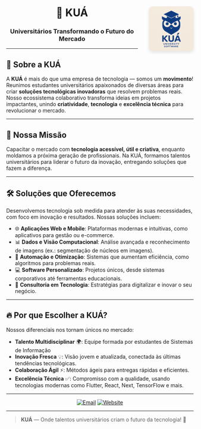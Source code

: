 <div align="center">
  <img src="logo.png" align="right" width="120" style="margin-left: 30px; border-radius: 10px; box-shadow: 0 4px 8px rgba(0,0,0,0.1);"/>
  
  # 🚀 KUÁ  
  ### Universitários Transformando o Futuro do Mercado

</div>

---

## 🌟 Sobre a KUÁ

A **KUÁ** é mais do que uma empresa de tecnologia — somos um **movimento**! Reunimos estudantes universitários apaixonados de diversas áreas para criar **soluções tecnológicas inovadoras** que resolvem problemas reais. Nosso ecossistema colaborativo transforma ideias em projetos impactantes, unindo **criatividade**, **tecnologia** e **excelência técnica** para revolucionar o mercado.

---

## 🎯 Nossa Missão

Capacitar o mercado com **tecnologia acessível, útil e criativa**, enquanto moldamos a próxima geração de profissionais. Na KUÁ, formamos talentos universitários para liderar o futuro da inovação, entregando soluções que fazem a diferença.

---

## 🛠️ Soluções que Oferecemos

Desenvolvemos tecnologia sob medida para atender às suas necessidades, com foco em inovação e resultados. Nossas soluções incluem:

- 🌐 **Aplicações Web e Mobile**: Plataformas modernas e intuitivas, como aplicativos para gestão ou e-commerce.
- 📊 **Dados e Visão Computacional**: Análise avançada e reconhecimento de imagens (ex.: segmentação de núcleos em imagens).
- 🤖 **Automação e Otimização**: Sistemas que aumentam eficiência, como algoritmos para problemas reais.
- 💻 **Software Personalizado**: Projetos únicos, desde sistemas corporativos até ferramentas educacionais.
- 🧠 **Consultoria em Tecnologia**: Estratégias para digitalizar e inovar o seu negócio.

---

## 🔥 Por que Escolher a KUÁ?

Nossos diferenciais nos tornam únicos no mercado:

- **Talento Multidisciplinar** 🌍: Equipe formada por estudantes de Sistemas de Informação
- **Inovação Fresca** 💡: Visão jovem e atualizada, conectada às últimas tendências tecnológicas.
- **Colaboração Ágil** ⚡: Métodos ágeis para entregas rápidas e eficientes.
- **Excelência Técnica** ✅: Compromisso com a qualidade, usando tecnologias modernas como Flutter, React, Next, TensorFlow e mais.

---

<div align="center">

[![Email](https://img.shields.io/badge/Email-techkua%40gmail.com-blue?style=flat-square&logo=gmail)](mailto:techkua@gmail.com)
[![Website](https://img.shields.io/badge/Website-kuatech.com.br-purple?style=flat-square&logo=google-chrome)](http://www.kuatech.com.br])

</div>

---

> **KUÁ** — Onde talentos universitários criam o futuro da tecnologia! 🌟
